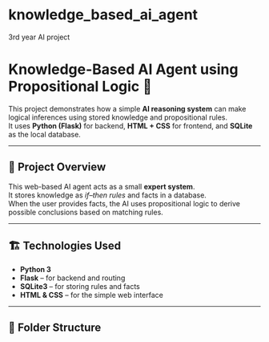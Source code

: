 # knowledge_based_ai_agent
3rd year AI project
# Knowledge-Based AI Agent using Propositional Logic 🧠

This project demonstrates how a simple **AI reasoning system** can make logical inferences using stored knowledge and propositional rules.  
It uses **Python (Flask)** for backend, **HTML + CSS** for frontend, and **SQLite** as the local database.

---

## 🚀 Project Overview

This web-based AI agent acts as a small **expert system**.  
It stores knowledge as *if–then rules* and facts in a database.  
When the user provides facts, the AI uses propositional logic to derive possible conclusions based on matching rules.

---

## 🏗️ Technologies Used
- **Python 3**
- **Flask** – for backend and routing
- **SQLite3** – for storing rules and facts
- **HTML & CSS** – for the simple web interface

---

## 📁 Folder Structure
